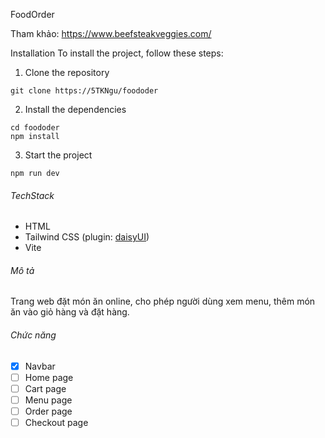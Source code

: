 FoodOrder

Tham khảo: https://www.beefsteakveggies.com/

Installation
To install the project, follow these steps:

1. Clone the repository
```
git clone https://5TKNgu/foododer
```

2. Install the dependencies
```
cd foododer
npm install
```

3. Start the project
```
npm run dev
```

###### TechStack
- HTML
- Tailwind CSS (plugin: [daisyUI](https://daisyui.com/))
- Vite


###### Mô tả
Trang web đặt món ăn online, cho phép người dùng xem menu, thêm món ăn vào giỏ hàng và đặt hàng.

###### Chức năng
- [x] Navbar
- [ ] Home page
- [ ] Cart page
- [ ] Menu page
- [ ] Order page
- [ ] Checkout page
